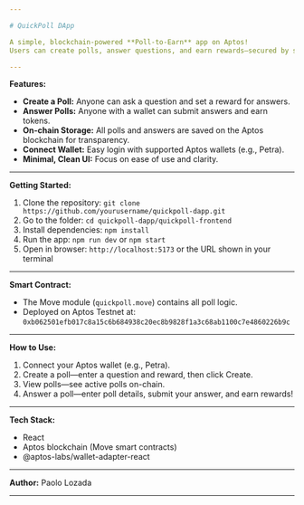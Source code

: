 ```yaml
---

# QuickPoll DApp

A simple, blockchain-powered **Poll-to-Earn** app on Aptos!
Users can create polls, answer questions, and earn rewards—secured by smart contracts and powered by web3 wallets.

---
```


**Features:**

* **Create a Poll:** Anyone can ask a question and set a reward for answers.
* **Answer Polls:** Anyone with a wallet can submit answers and earn tokens.
* **On-chain Storage:** All polls and answers are saved on the Aptos blockchain for transparency.
* **Connect Wallet:** Easy login with supported Aptos wallets (e.g., Petra).
* **Minimal, Clean UI:** Focus on ease of use and clarity.

---

**Getting Started:**

1. Clone the repository:
   `git clone https://github.com/yourusername/quickpoll-dapp.git`
2. Go to the folder:
   `cd quickpoll-dapp/quickpoll-frontend`
3. Install dependencies:
   `npm install`
4. Run the app:
   `npm run dev` or `npm start`
5. Open in browser:
   `http://localhost:5173` or the URL shown in your terminal

---

**Smart Contract:**

* The Move module (`quickpoll.move`) contains all poll logic.
* Deployed on Aptos Testnet at:
  `0xb062501efb017c8a15c6b684938c20ec8b9828f1a3c68ab1100c7e4860226b9c`

---

**How to Use:**

1. Connect your Aptos wallet (e.g., Petra).
2. Create a poll—enter a question and reward, then click Create.
3. View polls—see active polls on-chain.
4. Answer a poll—enter poll details, submit your answer, and earn rewards!

---

**Tech Stack:**

* React
* Aptos blockchain (Move smart contracts)
* @aptos-labs/wallet-adapter-react

---

**Author:**
Paolo Lozada

---
